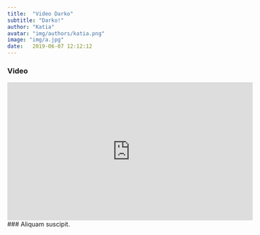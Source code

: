 ```yaml
---
title:  "Video Darko"
subtitle: "Darko!"
author: "Katia"
avatar: "img/authors/katia.png"
image: "img/a.jpg"
date:   2019-06-07 12:12:12
---
```


### Video

<!--
<iframe width="560" height="315" src="https://www.youtube.com/embed/pD_UxISthPY" frameborder="0" allow="accelerometer;
 autoplay; encrypted-media; gyroscope; picture-in-picture" allowfullscreen>
 </iframe>
 -->

 <iframe width="560" height="315" src="https://www.youtube.com/embed/I-QfPUz1es8" frameborder="0" allow="accelerometer; autoplay; encrypted-media; gyroscope; picture-in-picture" allowfullscreen></iframe>
### Aliquam suscipit.
